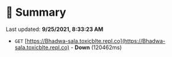 # 📖 Summary
Last updated: **9/25/2021, 8:33:23 AM**

- `GET` [https://Bhadwa-sala.toxicblte.repl.co](https://Bhadwa-sala.toxicblte.repl.co) - **Down** (120462ms)
